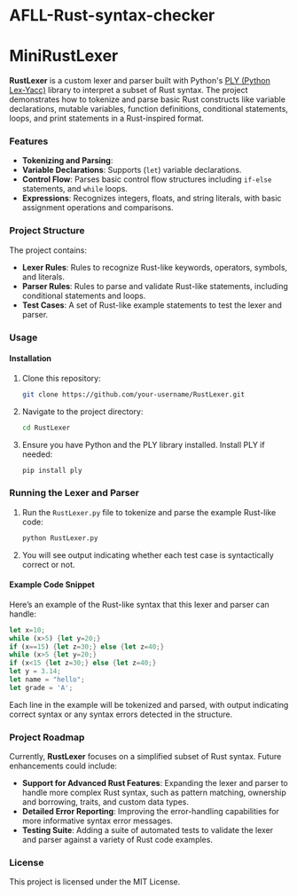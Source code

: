 # AFLL-Rust-syntax-checker
# MiniRustLexer

**RustLexer** is a custom lexer and parser built with Python's [PLY (Python Lex-Yacc)](https://www.dabeaz.com/ply/) library to interpret a subset of Rust syntax. The project demonstrates how to tokenize and parse basic Rust constructs like variable declarations, mutable variables, function definitions, conditional statements, loops, and print statements in a Rust-inspired format.

### Features

- **Tokenizing and Parsing**:
- **Variable Declarations**: Supports (`let`) variable declarations.
- **Control Flow**: Parses basic control flow structures including `if-else` statements, and `while` loops.
- **Expressions**: Recognizes integers, floats, and string literals, with basic assignment operations and comparisons.

### Project Structure

The project contains:

- **Lexer Rules**: Rules to recognize Rust-like keywords, operators, symbols, and literals.
- **Parser Rules**: Rules to parse and validate Rust-like statements, including conditional statements and loops.
- **Test Cases**: A set of Rust-like example statements to test the lexer and parser.

### Usage

#### Installation

1. Clone this repository:

   ```bash
   git clone https://github.com/your-username/RustLexer.git
   ```

2. Navigate to the project directory:

   ```bash
   cd RustLexer
   ```

3. Ensure you have Python and the PLY library installed. Install PLY if needed:
   ```bash
   pip install ply
   ```

### Running the Lexer and Parser

1. Run the `RustLexer.py` file to tokenize and parse the example Rust-like code:

   ```bash
   python RustLexer.py
   ```

2. You will see output indicating whether each test case is syntactically correct or not.

#### Example Code Snippet

Here’s an example of the Rust-like syntax that this lexer and parser can handle:

```rust
let x=10;                
while (x>5) {let y=20;}        
if (x==15) {let z=30;} else {let z=40;}
while (x>5 {let y=20;}
if (x<15 {let z=30;} else {let z=40;}
let y = 3.14;            
let name = "hello";   
let grade = 'A';
```

Each line in the example will be tokenized and parsed, with output indicating correct syntax or any syntax errors detected in the structure.

### Project Roadmap

Currently, **RustLexer** focuses on a simplified subset of Rust syntax. Future enhancements could include:

- **Support for Advanced Rust Features**: Expanding the lexer and parser to handle more complex Rust syntax, such as pattern matching, ownership and borrowing, traits, and custom data types.
- **Detailed Error Reporting**: Improving the error-handling capabilities for more informative syntax error messages.
- **Testing Suite**: Adding a suite of automated tests to validate the lexer and parser against a variety of Rust code examples.

### License

This project is licensed under the MIT License.
